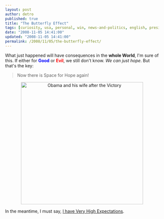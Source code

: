```yaml
---
layout: post
author: detro
published: true
title: "The Butterfly Effect"
tags: [curiosity, usa, personal, win, news-and-politics, english, president, america, hope, obama]
date: "2008-11-05 14:41:00"
updated: "2008-11-05 14:41:00"
permalink: /2008/11/05/the-butterfly-effect/
---
```


What just happened will have consequences in the <strong>whole World</strong>, I'm sure of this.
If either for <strong style="color: blue; ">Good</strong> or <strong style="color: red; ">Evil</strong>, we still don't know. <em>We can just hope</em>.
But that's the key:
<blockquote>
Now there is Space for Hope again!
</blockquote>

<div align="center"><a href="http://news.bbc.co.uk/2/hi/in_depth/americas/2008/vote_usa_2008/default.stm"><img src="http://news.bbc.co.uk/media/images/45176000/jpg/_45176515_466_05_11.jpg" alt="Obama and his wife after the Victory" width="400" /></a></div>

In the meantime, I must say, <a href="http://www.detronizator.org/2008/11/05/while-we-will-be-sleeping/">I have Very High Expectations</a>.
